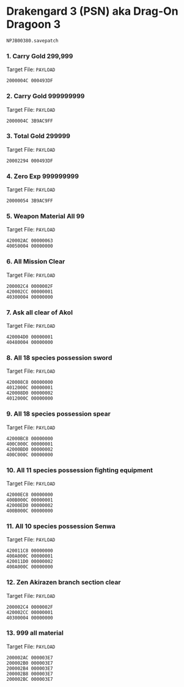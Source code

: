 #  Drakengard 3 (PSN) aka Drag-On Dragoon 3 

`NPJB00380.savepatch`

### 1. Carry Gold 299,999

Target File: `PAYLOAD`

```
2000004C 000493DF
```

### 2. Carry Gold 999999999

Target File: `PAYLOAD`

```
2000004C 3B9AC9FF
```

### 3. Total Gold 299999

Target File: `PAYLOAD`

```
20002294 000493DF
```

### 4. Zero Exp 999999999

Target File: `PAYLOAD`

```
20000054 3B9AC9FF
```

### 5. Weapon Material All 99

Target File: `PAYLOAD`

```
420002AC 00000063
40050004 00000000
```

### 6. All Mission Clear

Target File: `PAYLOAD`

```
200002C4 0000002F
420002CC 00000001
40300004 00000000
```

### 7. Ask all clear of Akol

Target File: `PAYLOAD`

```
420004D0 00000001
40480004 00000000
```

### 8. All 18 species possession sword

Target File: `PAYLOAD`

```
420008C8 00000000
4012000C 00000001
420008D0 00000002
4012000C 00000000
```

### 9. All 18 species possession spear

Target File: `PAYLOAD`

```
42000BC8 00000000
400C000C 00000001
42000BD0 00000002
400C000C 00000000
```

### 10. All 11 species possession fighting equipment

Target File: `PAYLOAD`

```
42000EC8 00000000
400B000C 00000001
42000ED0 00000002
400B000C 00000000
```

### 11. All 10 species possession Senwa

Target File: `PAYLOAD`

```
420011C8 00000000
400A000C 00000001
420011D0 00000002
400A000C 00000000
```

### 12. Zen Akirazen branch section clear

Target File: `PAYLOAD`

```
200002C4 0000002F
420002CC 00000001
40300004 00000000
```

### 13. 999 all material

Target File: `PAYLOAD`

```
200002AC 000003E7
200002B0 000003E7
200002B4 000003E7
200002B8 000003E7
200002BC 000003E7
```

